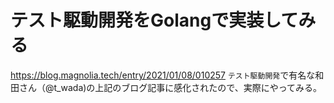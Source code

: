 # テスト駆動開発をGolangで実装してみる

https://blog.magnolia.tech/entry/2021/01/08/010257
`テスト駆動開発`で有名な和田さん（@t_wada)の上記のブログ記事に感化されたので、実際にやってみる。
